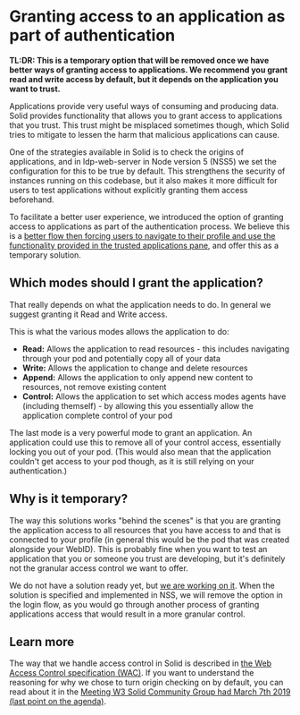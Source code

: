 # Granting access to an application as part of authentication

**TL:DR: This is a temporary option that will be removed once we have better ways of granting access to applications. We recommend you grant read and write access by default, but it depends on the application you want to trust.**

Applications provide very useful ways of consuming and producing data. Solid provides functionality that allows you to grant access to applications that you trust. This trust might be misplaced sometimes though, which Solid tries to mitigate to lessen the harm that malicious applications can cause.

One of the strategies available in Solid is to check the origins of applications, and in ldp-web-server in Node version 5 (NSS5) we set the configuration for this to be true by default. This strengthens the security of instances running on this codebase, but it also makes it more difficult for users to test applications without explicitly granting them access beforehand.

To facilitate a better user experience, we introduced the option of granting access to applications as part of the authentication process. We believe this is a [better flow then forcing users to navigate to their profile and use the functionality provided in the trusted applications pane](https://github.com/solid/node-solid-server/issues/1142), and offer this as a temporary solution.

## Which modes should I grant the application?

That really depends on what the application needs to do. In general we suggest granting it Read and Write access. 

This is what the various modes allows the application to do:

- **Read:** Allows the application to read resources - this includes navigating through your pod and potentially copy all of your data
- **Write:** Allows the application to change and delete resources
- **Append:** Allows the application to only append new content to resources, not remove existing content
- **Control:** Allows the application to set which access modes agents have (including themself) - by allowing this you essentially allow the application complete control of your pod

The last mode is a very powerful mode to grant an application. An application could use this to remove all of your control access, essentially locking you out of your pod. (This would also mean that the application couldn't get access to your pod though, as it is still relying on your authentication.)

## Why is it temporary?

The way this solutions works "behind the scenes" is that you are granting the application access to all resources that you have access to and that is connected to your profile (in general this would be the pod that was created alongside your WebID). This is probably fine when you want to test an application that you or someone you trust are developing, but it's definitely not the granular access control we want to offer.

We do not have a solution ready yet, but [we are working on it](https://github.com/solid/webid-oidc-spec). When the solution is specified and implemented in NSS, we will remove the option in the login flow, as you would go through another process of granting applications access that would result in a more granular control.

## Learn more

The way that we handle access control in Solid is described in [the Web Access Control specification (WAC)]([http://solid.github.io/web-access-control-spec/](http://solid.github.io/web-access-control-spec/)). If you want to understand the reasoning for why we chose to turn origin checking on by default, you can read about it in the [Meeting W3 Solid Community Group had March 7th 2019 (last point on the agenda)](https://www.w3.org/community/solid/wiki/Meetings#20190307_1400CET).